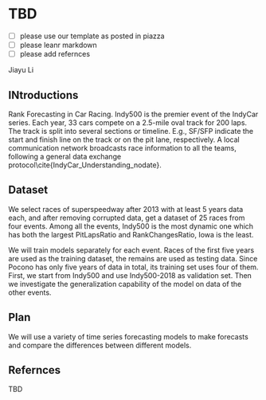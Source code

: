 # TBD

- [ ] please use our template as posted in piazza
- [ ] please leanr markdown
- [ ] please add refernces

Jiayu Li

## INtroductions

Rank Forecasting in Car Racing.
Indy500 is the premier event of the IndyCar series. Each year, 33 cars compete on a 2.5-mile oval track for 200 laps. 
The track is split into several sections or timeline. E.g., SF/SFP indicate the start and finish line on the track or on the pit lane, respectively.
A local communication network broadcasts race information to all the teams, following a general data exchange protocol\cite{IndyCar_Understanding_nodate}.

## Dataset

We select races of superspeedway after 2013 with at least 5 years data each, and after removing corrupted data, get a dataset of 25 races from four events.
Among all the events, Indy500 is the most dynamic one which has both the largest PitLapsRatio and RankChangesRatio, Iowa is the least. 

We will train models separately for each event. Races of the first five years are used as the training dataset, the remains are used as testing data. Since Pocono has only five years of data in total, its training set uses four of them. 
First, we start from Indy500 and use Indy500-2018 as validation set. Then we investigate the generalization capability of the model on data of the other events.

## Plan

We will use a variety of time series forecasting models to make forecasts and compare the differences between different models.

## Refernces

TBD
